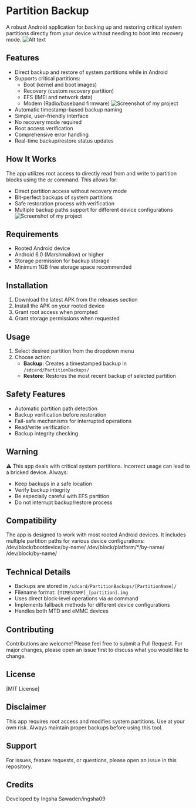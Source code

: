 # Partition Backup
A robust Android application for backing up and restoring critical system partitions directly from your device without needing to boot into recovery mode.
![Alt text](Screenshots/Screenshot_20241213-012414.png)
## Features
- Direct backup and restore of system partitions while in Android
- Supports critical partitions:
  - Boot (kernel and boot images)
  - Recovery (custom recovery partition)
  - EFS (IMEI and network data)
  - Modem (Radio/baseband firmware)
![Screenshot of my project](Screenshots/Screenshot_20241213-012422.png)
- Automatic timestamp-based backup naming
- Simple, user-friendly interface
- No recovery mode required
- Root access verification
- Comprehensive error handling
- Real-time backup/restore status updates

## How It Works
The app utilizes root access to directly read from and write to partition blocks using the `dd` command. This allows for:
- Direct partition access without recovery mode
- Bit-perfect backups of system partitions
- Safe restoration process with verification
- Multiple backup paths support for different device configurations
![Screenshot of my project](Screenshots/Screenshot_20241213-012432.png)
## Requirements
- Rooted Android device
- Android 6.0 (Marshmallow) or higher
- Storage permission for backup storage
- Minimum 1GB free storage space recommended

## Installation
1. Download the latest APK from the releases section
2. Install the APK on your rooted device
3. Grant root access when prompted
4. Grant storage permissions when requested

## Usage
1. Select desired partition from the dropdown menu
2. Choose action:
   - **Backup**: Creates a timestamped backup in `/sdcard/PartitionBackups/`
   - **Restore**: Restores the most recent backup of selected partition

## Safety Features
- Automatic partition path detection
- Backup verification before restoration
- Fail-safe mechanisms for interrupted operations
- Read/write verification
- Backup integrity checking

## Warning
⚠️ This app deals with critical system partitions. Incorrect usage can lead to a bricked device. Always:
- Keep backups in a safe location
- Verify backup integrity
- Be especially careful with EFS partition
- Do not interrupt backup/restore process

## Compatibility
The app is designed to work with most rooted Android devices. It includes multiple partition paths for various device configurations:
/dev/block/bootdevice/by-name/
/dev/block/platform/*/by-name/
/dev/block/by-name/


## Technical Details
- Backups are stored in `/sdcard/PartitionBackups/[PartitionName]/`
- Filename format: `[TIMESTAMP]_[partition].img`
- Uses direct block-level operations via `dd` command
- Implements fallback methods for different device configurations
- Handles both MTD and eMMC devices

## Contributing
Contributions are welcome! Please feel free to submit a Pull Request. For major changes, please open an issue first to discuss what you would like to change.

## License
[MIT License]

## Disclaimer
This app requires root access and modifies system partitions. Use at your own risk. Always maintain proper backups before using this tool.

## Support
For issues, feature requests, or questions, please open an issue in this repository.

## Credits
Developed by Ingsha Sawaden/ingsha09
